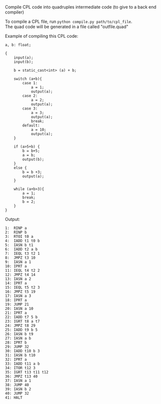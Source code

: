 Compile CPL code into quadruples intermediate code (to give to a back end compiler)

To compile a CPL file, run `python compile.py path/to/cpl_file`.  
The quad code will be generated in a file called "outfile.quad"


Example of compiling this CPL code:
```
a, b: float;

{
    input(a);
    input(b);

    b = static_cast<int> (a) + b;
    
    switch (a+b){
        case 1:
            a = 1;
            output(a);
        case 2:
            a = 2;
            output(a);
        case 3:
            a = 3;
            output(a);
            break;
        default:
            a = 10;
            output(a);
    }

    if (a>5+b) {
        b = b+5;
        a = b;
        output(b);
    }
    else {
        b = b +3;
        output(a);
    }

    while (a+b>3){
        a = 1;
        break;
        b = 2;
    }
}
```

Output:

```
1:	RINP a
2:	RINP b
3:	RTOI t0 a
4:	IADD t1 t0 b
5:	IASN b t1
6:	IADD t2 a b
7:	IEQL t3 t2 1
8:	JMPZ t3 10
9:	IASN a 1
10:	IPRT a
11:	IEQL t4 t2 2
12:	JMPZ t4 14
13:	IASN a 2
14:	IPRT a
15:	IEQL t5 t2 3
16:	JMPZ t5 19
17:	IASN a 3
18:	IPRT a
19:	JUMP 21
20:	IASN a 10
21:	IPRT a
22:	IADD t7 5 b
23:	IGRT t8 a t7
24:	JMPZ t8 29
25:	IADD t9 b 5
26:	IASN b t9
27:	IASN a b
28:	IPRT b
29:	JUMP 32
30:	IADD t10 b 3
31:	IASN b t10
32:	IPRT a
33:	IADD t11 a b
34:	ITOR t12 3
35:	IGRT t13 t11 t12
36:	JMPZ t13 40
37:	IASN a 1
38:	JUMP 40
39:	IASN b 2
40:	JUMP 32
41:	HALT
```